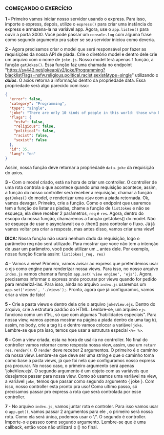 ### COMEÇANDO O EXERCÍCIO

**1 -** Primeiro vamos iniciar nosso servidor usando o express. Para isso, importe o express, depois, utilize o `express()` para criar uma instância do express e armazena-la na variável app. Agora, use o `app.listen()` para ouvir a porta 3000. Você pode passar um `console.log` com alguma frase como segundo argumento pra saber se seu servidor iniciou como deveria. 

**2 -** Agora precisamos criar o model que será responsável por fazer as requisições da nossa API de piada. Crie o diretório model e dentro dele crie um arquivo com o nome de `joke.js`. Nosso model terá apenas 1 função, a função `getJokes()`. Essa função faz uma chamada no endpoint "https://sv443.net/jokeapi/v2/joke/Programming?blacklistFlags=nsfw,religious,political,racist,sexist&type=single" utilizando o ***axios***. O axios retorna a informação dentro da propriedade data. Essa propriedade será algo parecido com isso:

```json
{
  "error": false,
  "category": "Programming",
  "type": "single",
  "joke": "There are only 10 kinds of people in this world: those who know binary and those who don't.",
  "flags": {
    "nsfw": false,
    "religious": false,
    "political": false,
    "racist": false,
    "sexist": false
  },
  "id": 35,
  "lang": "en"
}
```

Assim, nossa função deve retornar a propriedade `data.joke` da requisição do axios.

**3 -** Com o model criado, está na hora de criar um controller. O controller de uma rota controla o que acontece quando uma requisição acontece, assim, a função do nosso controller será receber a requisição, chamar a função `getJokes()` do model, e renderizar uma `view` com a piada retornada. Ok, vamos devagar. Primeiro, crie a função. Como o endpoint que usaremos tem a função de listar as piadas, chame a função de `listJokes` e não se esqueça, ela deve receber 2 parâmetros, `req` e `res`. Agora, dentro do escopo da nossa função, chamaremos a função getJokes() do model. Não se esqueça de usar o async/await ou o .then() para controlar o fluxo. Já já vamos voltar pra criar a resposta, mas antes disso, vamos criar uma view!

**DICA:** Nossa função não usará nenhum dado da requisição, logo o parâmetro req não será utilizado. Para mostrar que voce não tem a intenção de usar um parâmetro, você pode utilizar um _ antes dele. Por exemplo, nosso função ficaria assim: `listJokes(_req, res)`

**4 -** Vamos a view! Primeiro, vamos avisar ao express que pretendemos usar o ejs como engine para renderizar nossa views. Para isso, no nosso arquivo `index.js` vamos chamar a função `app.set('view engine', 'ejs')`. Agora, precisamos informar o express onde procurar por views quando for pedido para renderizá-las. Para isso, ainda no arquivo `index.js` usaremos um `app.set('views', './views');`. Pronto, agora que já configuramos, vamos criar a view de fato!

**5 -** Crie a pasta views e dentro dela crie o arquivo `jokeView.ejs`. Dentro do arquivo, crie a estrutura padrão do HTML. Lembre-se, um arquivo `ejs` funciona como um `HTML`, só que com algumas "habilidades especiais". Para nossa view, vamos apenas mostrar na página a piada dentro de uma tag `h1`, assim, no body, crie a tag `h1` e dentro vamos colocar a variável `joke`. Lembre-se que pra isso, temos que usar a estrutura especial `<%= %>`.

**6 -** Com a view criada, esta na hora de usá-la no controller. No final do controller vamos retornar como resposta nossa view, assim, use um `return res.render()`. O `render` deve receber 2 argumentos. O primeiro é o caminho da nossa view. Lembre-se que deve ser uma string e que o caminho toma como base a pasta views, já que foi nela que configuramos nosso express pra procurar. No nosso caso, o primeiro argumento será apenas 'jokeView.ejs'. O segundo argumento é um objeto com as variáveis que desejamos passar para nossa view. Como só usamos uma variável na view, a variável `joke`, temos que passar como segundo argumento { joke }. Com isso, nosso controller esta pronto pra uso! Como ultimo passo, só precisamos passar pro express a rota que será controlada por esse controller.

**7 -** No arquivo `index.js`, vamos juntar rota e controler. Para isso vamos usar o `app.get()`, vamos passar 2 argumentos para ele , o primeiro será nossa rota. Como ela será única, podemos usar o '/'. O segundo é controller. Importe-o e passeo como segundo argumento. Lembre-se que é uma callback, então voce não utilizará o () no final.
